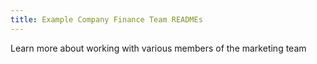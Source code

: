 ```yaml
---
title: Example Company Finance Team READMEs
---
```

Learn more about working with various members of the marketing team
